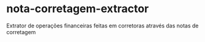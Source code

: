 # nota-corretagem-extractor
Extrator de operações financeiras feitas em corretoras através das notas de corretagem
